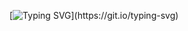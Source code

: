 [![Typing SVG](https://readme-typing-svg.herokuapp.com?font=Architects+Daughter&size=50&duration=2000&pause=1000&width=600&height=60&lines=Heyyy!+I'm+Eshan+%3C3;Welcome+to+my+Github+profile!)](https://git.io/typing-svg)
